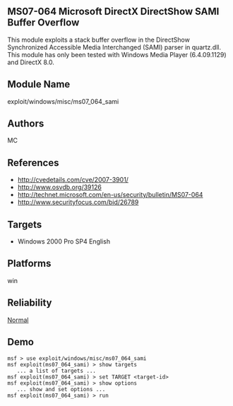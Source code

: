 ## MS07-064 Microsoft DirectX DirectShow SAMI Buffer Overflow

This module exploits a stack buffer overflow in the 
DirectShow Synchronized Accessible Media Interchanged (SAMI) 
parser in quartz.dll. This module has only been tested with 
Windows Media Player (6.4.09.1129) and DirectX 8.0.


## Module Name
exploit/windows/misc/ms07_064_sami

## Authors
MC


## References
* http://cvedetails.com/cve/2007-3901/
* http://www.osvdb.org/39126
* http://technet.microsoft.com/en-us/security/bulletin/MS07-064
* http://www.securityfocus.com/bid/26789



## Targets
* Windows 2000 Pro SP4 English


## Platforms
win

## Reliability
[Normal](https://github.com/rapid7/metasploit-framework/wiki/Exploit-Ranking)

## Demo

```
msf > use exploit/windows/misc/ms07_064_sami
msf exploit(ms07_064_sami) > show targets
   ... a list of targets ...
msf exploit(ms07_064_sami) > set TARGET <target-id>
msf exploit(ms07_064_sami) > show options
   ... show and set options ...
msf exploit(ms07_064_sami) > run
```
    
    